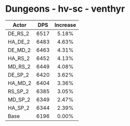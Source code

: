 # Dungeons - hv-sc - venthyr
| Actor | DPS | Increase |
|---|:---:|:---:|
|DE_RS_2|6517|5.18%|
|HA_DE_2|6483|4.63%|
|DE_MD_2|6463|4.31%|
|HA_RS_2|6452|4.13%|
|MD_RS_2|6449|4.08%|
|DE_SP_2|6420|3.62%|
|HA_MD_2|6404|3.36%|
|RS_SP_2|6385|3.05%|
|MD_SP_2|6349|2.47%|
|HA_SP_2|6344|2.39%|
|Base|6196|0.00%|
